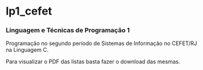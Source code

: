 # lp1_cefet
### Linguagem e Técnicas de Programação 1
Programação no segundo período de Sistemas de Informação no CEFET/RJ na Linguagem C.

Para visualizar o PDF das listas basta fazer o download das mesmas. 
